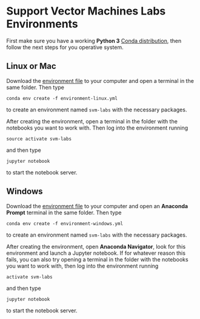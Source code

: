 # Support Vector Machines Labs Environments

First make sure you have a working **Python 3** [Conda distribution](https://anaconda.org/anaconda/python), then follow the next steps for you operative system.

## Linux or Mac

Download the [environment file](https://raw.githubusercontent.com/albarji/teaching-environments/master/SVMs/environment-linux.yml) to your computer and open a terminal in the same folder. Then type

    conda env create -f environment-linux.yml

to create an environment named `svm-labs` with the necessary packages.

After creating the environment, open a terminal in the folder with the notebooks you want to work with. Then log into the environment running

    source activate svm-labs

and then type

    jupyter notebook

to start the notebook server.

## Windows

Download the [environment file](https://raw.githubusercontent.com/albarji/teaching-environments/master/SVMs/environment-windows.yml) to your computer and open an **Anaconda Prompt** terminal in the same folder. Then type

    conda env create -f environment-windows.yml

to create an environment named `svm-labs` with the necessary packages. 

After creating the environment, open **Anaconda Navigator**, look for this environment and launch a Jupyter notebook. If for whatever reason this fails, you can also try opening a terminal in the folder with the notebooks you want to work with, then log into the environment running

    activate svm-labs

and then type

    jupyter notebook

to start the notebook server.
